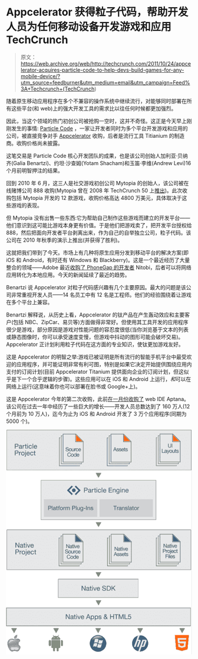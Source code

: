 # Appcelerator 获得粒子代码，帮助开发人员为任何移动设备开发游戏和应用 TechCrunch

> 原文：<https://web.archive.org/web/http://techcrunch.com/2011/10/24/appcelerator-acquires-particle-code-to-help-devs-build-games-for-any-mobile-device/?utm_source=feedburner&utm_medium=email&utm_campaign=Feed%3A+Techcrunch+(TechCrunch>)

随着原生移动应用程序在多个不兼容的操作系统中继续流行，对能够同时部署在所有这些平台(和 web)上的强大开发工具的需求比以往任何时候都更加强烈。

因此，当这个领域的热门初创公司被抢购一空时，这并不奇怪。这正是今天早上刚刚发生的事情: [Particle Code](https://web.archive.org/web/20230203063512/http://www.particlecode.com/) ，一家让开发者同时为多个平台开发游戏和应用的公司，被直接竞争对手 [Appcelerator](https://web.archive.org/web/20230203063512/http://www.appcelerator.com/) 收购，后者是流行工具 Titianium 的制造商。收购价格尚未披露。

这笔交易是 Particle Code 核心开发团队的成果，也是该公司创始人加利亚·贝纳齐(Galia Benartzi)、约坦·沙查姆(Yotam Shacham)和玉笛·李维(Andrew Levi)16 个月前明智押注的结果。

回到 2010 年 6 月，这三人是社交游戏初创公司 Mytopia 的创始人，该公司被在线赌博公司 888 收购(Mytopia 曾在 2008 年 TechCrunch 50 上[推出](https://web.archive.org/web/20230203063512/https://techcrunch.com/2008/09/09/tc50-mytopia-wants-to-help-world-play-together/))。此次收购包括 Mytopia 开发的 12 款游戏，收购价格高达 4800 万美元，具体取决于这些游戏的表现。

但 Mytopia 没有出售一些东西:它为帮助自己制作这些游戏而建立的开发平台——他们意识到这可能比游戏本身更有价值。于是他们把游戏卖了，把开发平台授权给 888，然后把面向开发者平台剥离出来，作为自己的自举独立公司，粒子代码。该公司在 2010 年秋季的演示上推出(并获得了胜利)。

这就把我们带到了今天。市场上有几种将原生应用分发到移动平台的解决方案(即 iOS 和 Android，有时还有 Windows 和 Blackberry)。这是一个最近经历了大量整合的领域——Adobe 最近[收购了 PhoneGap 的开发者](https://web.archive.org/web/20230203063512/https://techcrunch.com/2011/10/03/adobe-acquires-developer-of-html5-mobile-app-framework-phonegap-nitobi/) Nitobi，后者可以将网络应用转化为本地应用。今天的新闻延续了最近的趋势。

Benartzi 说 Appcelerator 对粒子代码感兴趣有几个主要原因。最大的问题是该公司非常重视开发人员——14 名员工中有 12 名是工程师。他们的经验围绕着让游戏在多个平台上兼容。

Benartzi 解释说，从历史上看，Appcelerator 的钛产品在产生轰动效应和主要客户(包括 NBC、ZipCar、易贝等)方面做得非常好。但使用其工具开发的应用程序很少是游戏，部分原因是游戏对性能问题的容忍度很低(当你浏览基于文本的列表或静态图像时，你可以承受速度变慢，但游戏中抖动的图形可能会破坏交易)。Appcelerator 正计划利用粒子代码在这方面的专业知识，使钛更加游戏友好。

这是 Appcelerator 的明智之举:游戏已被证明是所有流行的智能手机平台中最受欢迎的应用程序，并可能证明非常有利可图，特别是如果它决定开始提供围绕应用内支付的订阅计划(目前 Appcelerator Titanium 提供面向企业的订阅计划，但这似乎是下一个合乎逻辑的步骤)。这些应用可以在 iOS 和 Android 上运行，*和*可以在网络上运行(这意味着你也可以部署在脸书或 Google+上)。

这是 Appcelerator 今年的第二次收购，此前[在一月份收购了](https://web.archive.org/web/20230203063512/https://techcrunch.com/2011/01/18/appcelerator-acquires-web-app-development-suite-aptana/) web IDE Aptana。该公司在过去一年中经历了一些巨大的增长——开发人员总数达到了 160 万人(12 个月前为 10 万人)，迄今为止为 iOS 和 Android 开发了 3 万个应用程序(同期为 5000 个)。

![](img/ebbe77b228100e31390859437e217794.png)